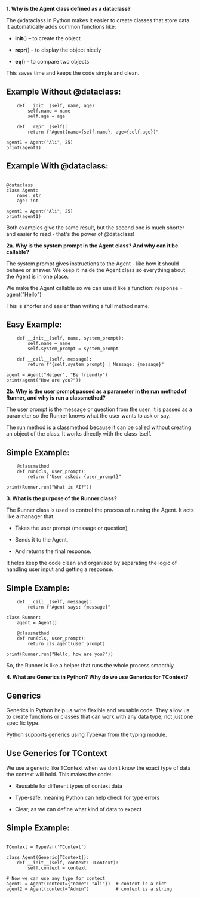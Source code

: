 **1. Why is the Agent class defined as a dataclass?**

The @dataclass in Python makes it easier to create classes that store data. It automatically adds common functions like:

- __init__() – to create the object

- __repr__() – to display the object nicely

- __eq__() – to compare two objects

This saves time and keeps the code simple and clean.

## Example Without @dataclass:

```class Agent:
    def __init__(self, name, age):
        self.name = name
        self.age = age

    def __repr__(self):
        return f"Agent(name={self.name}, age={self.age})"

agent1 = Agent("Ali", 25)
print(agent1)
```

## Example With @dataclass:

```from dataclasses import dataclass

@dataclass
class Agent:
    name: str
    age: int

agent1 = Agent("Ali", 25)
print(agent1)
```

Both examples give the same result, but the second one is much shorter and easier to read - that's the power of @dataclass!


**2a. Why is the system prompt in the Agent class? And why can it be callable?**

The system prompt gives instructions to the Agent - like how it should behave or answer. We keep it inside the Agent class so everything about the Agent is in one place.

We make the Agent callable so we can use it like a function:
response = agent("Hello")


This is shorter and easier than writing a full method name.

## Easy Example:

```class Agent:
    def __init__(self, name, system_prompt):
        self.name = name
        self.system_prompt = system_prompt

    def __call__(self, message):
        return f"{self.system_prompt} | Message: {message}"

agent = Agent("Helper", "Be friendly")
print(agent("How are you?"))
```


**2b. Why is the user prompt passed as a parameter in the run method of Runner, and why is run a classmethod?**

The user prompt is the message or question from the user. It is passed as a parameter so the Runner knows what the user wants to ask or say.

The run method is a classmethod because it can be called without creating an object of the class. It works directly with the class itself.

## Simple Example:
```class Runner:
    @classmethod
    def run(cls, user_prompt):
        return f"User asked: {user_prompt}"

print(Runner.run("What is AI?"))
```

**3. What is the purpose of the Runner class?**

The Runner class is used to control the process of running the Agent. It acts like a manager that:

- Takes the user prompt (message or question),

- Sends it to the Agent,

- And returns the final response.

It helps keep the code clean and organized by separating the logic of handling user input and getting a response.

## Simple Example:
```lass Agent:
    def __call__(self, message):
        return f"Agent says: {message}"

class Runner:
    agent = Agent()

    @classmethod
    def run(cls, user_prompt):
        return cls.agent(user_prompt)

print(Runner.run("Hello, how are you?"))
```

So, the Runner is like a helper that runs the whole process smoothly.


**4. What are Generics in Python? Why do we use Generics for TContext?**

## Generics

Generics in Python help us write flexible and reusable code. They allow us to create functions or classes that can work with any data type, not just one specific type.

Python supports generics using TypeVar from the typing module.

## Use Generics for TContext

We use a generic like TContext when we don’t know the exact type of data the context will hold. This makes the code:

- Reusable for different types of context data

- Type-safe, meaning Python can help check for type errors

- Clear, as we can define what kind of data to expect

## Simple Example:
```from typing import TypeVar, Generic

TContext = TypeVar('TContext')

class Agent(Generic[TContext]):
    def __init__(self, context: TContext):
        self.context = context

# Now we can use any type for context
agent1 = Agent(context={"name": "Ali"})  # context is a dict
agent2 = Agent(context="Admin")          # context is a string
```
